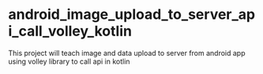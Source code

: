 # android_image_upload_to_server_api_call_volley_kotlin

This project will teach image and data upload to server from android app using volley library to call api in kotlin
